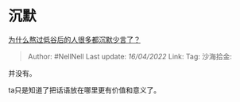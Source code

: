 # 沉默
[为什么熬过低谷后的人很多都沉默少言了？](https://www.zhihu.com/question/521456695/answer/2441618702)

> Author: #NellNell
> Last update: *16/04/2022*
> Link:
> Tag:
> 沙海拾金:

并没有。

ta只是知道了把话语放在哪里更有价值和意义了。
